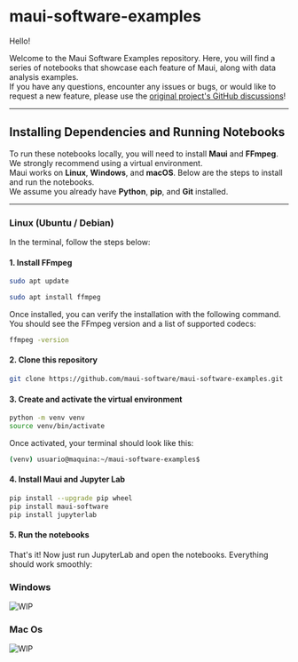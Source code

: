 # maui-software-examples

Hello!

Welcome to the Maui Software Examples repository. Here, you will find a series of notebooks that showcase each feature of Maui, along with data analysis examples.  
If you have any questions, encounter any issues or bugs, or would like to request a new feature, please use the [original project's GitHub discussions](https://github.com/maui-software/maui-software/discussions)!

---

## Installing Dependencies and Running Notebooks

To run these notebooks locally, you will need to install **Maui** and **FFmpeg**. We strongly recommend using a virtual environment.  
Maui works on **Linux**, **Windows**, and **macOS**. Below are the steps to install and run the notebooks.  
We assume you already have **Python**, **pip**, and **Git** installed.

---

### Linux (Ubuntu / Debian)

In the terminal, follow the steps below:

#### 1. Install FFmpeg
```bash
sudo apt update

sudo apt install ffmpeg
```

Once installed, you can verify the installation with the following command. You should see the FFmpeg version and a list of supported codecs:

```bash
ffmpeg -version
```

#### 2. Clone this repository
```bash
git clone https://github.com/maui-software/maui-software-examples.git
```

#### 3. Create and activate the virtual environment
```bash
python -m venv venv
source venv/bin/activate
```

Once activated, your terminal should look like this:
```bash
(venv) usuario@maquina:~/maui-software-examples$
```

#### 4. Install Maui and Jupyter Lab
```bash
pip install --upgrade pip wheel
pip install maui-software
pip install jupyterlab
```

#### 5. Run the notebooks

That's it! Now just run JupyterLab and open the notebooks. Everything should work smoothly:

### Windows

![WIP](https://img.shields.io/badge/status-WIP-yellow)


### Mac Os

![WIP](https://img.shields.io/badge/status-WIP-yellow)